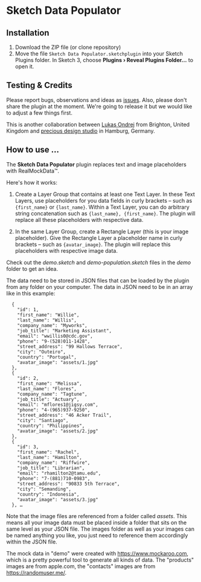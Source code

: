 # Sketch Data Populator

## Installation
1. Download the ZIP file (or clone repository)
2. Move the file ```Sketch Data Populator.sketchplugin``` into your Sketch Plugins folder. In Sketch 3, choose **Plugins › Reveal Plugins Folder…** to open it.

## Testing & Credits

Please report bugs, observations and ideas as [issues](https://github.com/preciousforever/sketch-data-populator/issues). Also, please don't share the plugin at the moment. We're going to release it but we would like to adjust a few things first.

This is another collaboration between [Lukas Ondrej](https://github.com/lukas77me) from Brighton, United Kingdom and [precious design studio](http://precious-forever.com/) in Hamburg, Germany.

## How to use …
 
The **Sketch Data Populator** plugin replaces text and image placeholders with RealMockData™. 

Here's how it works:

1. Create a Layer Group that contains at least one Text Layer. In these Text Layers, use placeholders for you data fields in curly brackets – such as ```{first_name}``` or ```{last_name}```. Within a Text Layer, you can do arbitrary string concatenation such as ```{last_name}, {first_name}```. The plugin will replace all these placeholders with respective data.

2. In the same Layer Group, create a Rectangle Layer (this is your image placeholder). Give the Rectangle Layer a placeholder name in curly brackets – such as ```{avatar_image}```. The plugin will replace this placeholders with respective image data.

Check out the _demo.sketch_ and _demo-population.sketch_ files in the _demo_ folder to get an idea.

The data need to be stored in JSON files that can be loaded by the plugin from any folder on your computer. The data in JSON need to be in an array like in this example:

```[
  {
    "id": 1,
    "first_name": "Willie",
    "last_name": "Willis",
    "company_name": "Myworks",
    "job_title": "Marketing Assistant",
    "email": "wwillis0@cdc.gov",
    "phone": "9-(528)011-1428",
    "street_address": "99 Hallows Terrace",
    "city": "Outeiro",
    "country": "Portugal",
    "avatar_image": "assets/1.jpg"
  },
  {
    "id": 2,
    "first_name": "Melissa",
    "last_name": "Flores",
    "company_name": "Tagtune",
    "job_title": "Actuary",
    "email": "mflores1@jigsy.com",
    "phone": "4-(965)937-9250",
    "street_address": "46 Acker Trail",
    "city": "Santiago",
    "country": "Philippines",
    "avatar_image": "assets/2.jpg"
  },
  {
    "id": 3,
    "first_name": "Rachel",
    "last_name": "Hamilton",
    "company_name": "Riffwire",
    "job_title": "Librarian",
    "email": "rhamilton2@tamu.edu",
    "phone": "7-(881)710-0983",
    "street_address": "90833 5th Terrace",
    "city": "Semanding",
    "country": "Indonesia",
    "avatar_image": "assets/3.jpg"
  }, …
```
  
Note that the image files are referenced from a folder called _assets_. This means all your image data must be placed inside a folder that sits on the same level as your JSON file. The images folder as well as your images can be named anything you like, you just need to reference them accordingly within the JSON file.

The mock data in "demo" were created with https://www.mockaroo.com, which is a pretty powerful tool to generate all kinds of data. The "products" images are from apple.com, the "contacts" images are from https://randomuser.me/.
